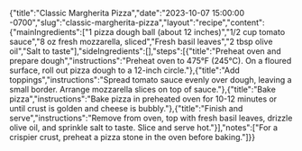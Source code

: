 {"title":"Classic Margherita Pizza","date":"2023-10-07 15:00:00 -0700","slug":"classic-margherita-pizza","layout":"recipe","content":{"mainIngredients":["1 pizza dough ball (about 12 inches)","1/2 cup tomato sauce","8 oz fresh mozzarella, sliced","Fresh basil leaves","2 tbsp olive oil","Salt to taste"],"sideIngredients":[],"steps":[{"title":"Preheat oven and prepare dough","instructions":"Preheat oven to 475°F (245°C). On a floured surface, roll out pizza dough to a 12-inch circle."},{"title":"Add toppings","instructions":"Spread tomato sauce evenly over dough, leaving a small border. Arrange mozzarella slices on top of sauce."},{"title":"Bake pizza","instructions":"Bake pizza in preheated oven for 10-12 minutes or until crust is golden and cheese is bubbly."},{"title":"Finish and serve","instructions":"Remove from oven, top with fresh basil leaves, drizzle olive oil, and sprinkle salt to taste. Slice and serve hot."}],"notes":["For a crispier crust, preheat a pizza stone in the oven before baking."]}}